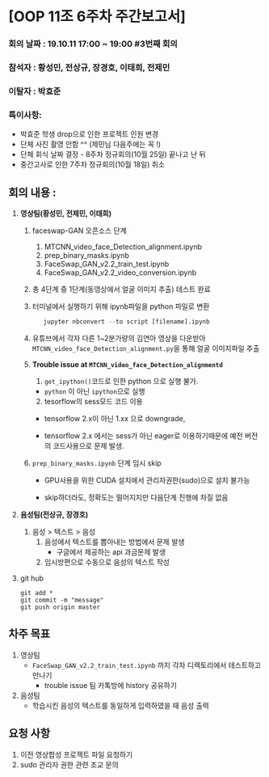 # [OOP 11조 6주차 주간보고서]

### 회의 날짜 : 19.10.11 17:00 ~ 19:00 #3번째 회의

### 참석자 : 황성민, 전상규, 장경호, 이태희, 전제민

### 이탈자 : 박효준

### 특이사항:

* 박효준 학생 drop으로 인한 프로젝트 인원 변경
* 단체 사진 촬영 안함 ^^ (제민님 다음주에는 꼭 !)
* 단체 회식 날짜 결정 - 8주차 정규회의(10월 25일) 끝나고 난 뒤
* 중간고사로 인한 7주차 정규회의(10월 18일) 취소

##  회의 내용 :

1. **영상팀(황성민, 전제민, 이태희)**

   1. faceswap-GAN 오픈소스 단계

      1. MTCNN_video_face_Detection_alignment.ipynb
      2. prep_binary_masks.ipynb
      3. FaceSwap_GAN_v2.2_train_test.ipynb
      4. FaceSwap_GAN_v2.2_video_conversion.ipynb
   
   2. 총 4단계 중 1단계(동영상에서 얼굴 이미지 추출) 테스트 완료
   
   1. 터미널에서 실행하기 위해 ipynb파일을 python 파일로 변환
   
      ``````python
         jupyter nbconvert --to script [filename].ipynb 
      ``````
   
   2. 유튜브에서 각자 다른 1~2분가량의 김연아 영상을 다운받아 `MTCNN_video_face_Detection_alignment.py`을 통해 얼굴 이미지파일 추출
   
   5. **Trouble issue at `MTCNN_video_face_Detection_alignmentd`** 
   
      1. `get_ipython()`코드로 인한 python 으로 실행 불가.
   
      - `python` 이 아닌 `ipython`으로 실행
   
      2.  tesorflow의 sess모드 코드 이용
   
      - tensorflow 2.x이 아닌 1.xx 으로 downgrade,
   
      - tensorflow 2.x 에서는 sess가 아닌 eager로 이용하기때문에 예전 버전의 코드사용으로 문제 발생.
   
   6. `prep_binary_masks.ipynb` 단계 임시 skip
   
      - GPU사용을 위한 CUDA 설치에서 관리자권한(sudo)으로 설치 불가능
   
      - skip하더라도, 정확도는 떨어지지만  다음단계 진행에 차질 없음
   
      
   
2. **음성팀(전상규, 장경호)**

   1. 음성 > 텍스트 > 음성
      1. 음성에서 텍스트를 뽑아내는 방법에서 문제 발생
         - 구글에서 제공하는 api 과금문제 발생
      2. 임시방편으로 수동으로 음성의 텍스트 작성

3. git hub

   ```
   git add *
   git commit -m "message"
   git push origin master
   ```

## 차주 목표

1. 영상팀
   * `FaceSwap_GAN_v2.2_train_test.ipynb` 까지 각자 디렉토리에서 테스트하고 만나기
     * trouble issue 팀 카톡방에 history 공유하기
2. 음성팀
   - 학습시킨 음성의 텍스트를 동일하게 입력하였을 때 음성 출력

## 요청 사항

1. 이전 영상합성 프로젝트 파일 요청하기
2. sudo 관리자 권한 관련 조교 문의



